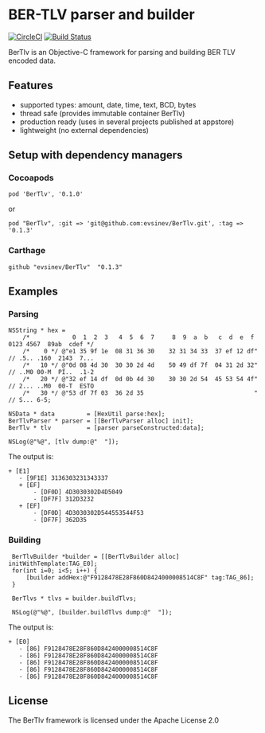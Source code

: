 # BER-TLV parser and builder

[![CircleCI](https://circleci.com/gh/evsinev/BerTlv.svg?style=svg)](https://circleci.com/gh/evsinev/BerTlv)
[![Build Status](https://travis-ci.org/evsinev/BerTlv.svg?branch=master)](https://travis-ci.org/evsinev/BerTlv)

BerTlv is an Objective-C framework for parsing and building BER TLV encoded data.

## Features

* supported types: amount, date, time, text, BCD, bytes
* thread safe (provides immutable container BerTlv)
* production ready (uses in several projects published at appstore)
* lightweight (no external dependencies)

## Setup with dependency managers

### Cocoapods

    pod 'BerTlv', '0.1.0'

or

    pod "BerTlv", :git => 'git@github.com:evsinev/BerTlv.git', :tag => '0.1.3'

### Carthage

    github "evsinev/BerTlv"  "0.1.3"

## Examples

### Parsing

```obj-c
NSString * hex =
    /*            0  1  2  3   4  5  6  7     8  9  a  b   c  d  e  f      0123 4567  89ab  cdef */
    /*    0 */ @"e1 35 9f 1e  08 31 36 30    32 31 34 33  37 ef 12 df" // .5.. .160  2143  7...
    /*   10 */ @"0d 08 4d 30  30 30 2d 4d    50 49 df 7f  04 31 2d 32" // ..M0 00-M  PI..  .1-2
    /*   20 */ @"32 ef 14 df  0d 0b 4d 30    30 30 2d 54  45 53 54 4f" // 2... ..M0  00-T  ESTO
    /*   30 */ @"53 df 7f 03  36 2d 35                               " // S... 6-5;

NSData * data         = [HexUtil parse:hex];
BerTlvParser * parser = [[BerTlvParser alloc] init];
BerTlv * tlv          = [parser parseConstructed:data];

NSLog(@"%@", [tlv dump:@"  "]);
```

The output is:

```
+ [E1]
   - [9F1E] 3136303231343337
   + [EF]
       - [DF0D] 4D3030302D4D5049
       - [DF7F] 312D3232
   + [EF]
       - [DF0D] 4D3030302D544553544F53
       - [DF7F] 362D35
```

### Building

```obj-c
 BerTlvBuilder *builder = [[BerTlvBuilder alloc] initWithTemplate:TAG_E0];
 for(int i=0; i<5; i++) {
     [builder addHex:@"F9128478E28F860D8424000008514C8F" tag:TAG_86];
 }

 BerTlvs * tlvs = builder.buildTlvs;

 NSLog(@"%@", [builder.buildTlvs dump:@"  "]);
```

The output is:

```
+ [E0]
   - [86] F9128478E28F860D8424000008514C8F
   - [86] F9128478E28F860D8424000008514C8F
   - [86] F9128478E28F860D8424000008514C8F
   - [86] F9128478E28F860D8424000008514C8F
   - [86] F9128478E28F860D8424000008514C8F
```

## License

The BerTlv framework is licensed under the Apache License 2.0
